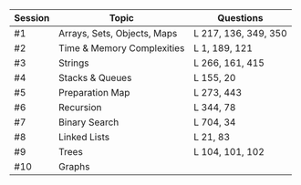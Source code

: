 | Session | Topic                       | Questions            |
| ------- | --------------------------- | -------------------- |
| #1      | Arrays, Sets, Objects, Maps | L 217, 136, 349, 350 |
| #2      | Time & Memory Complexities  | L 1, 189, 121        |
| #3      | Strings                     | L 266, 161, 415      |
| #4      | Stacks & Queues             | L 155, 20            |
| #5      | Preparation Map             | L 273, 443           |
| #6      | Recursion                   | L 344, 78            |
| #7      | Binary Search               | L 704, 34            |
| #8      | Linked Lists                | L 21, 83             |
| #9      | Trees                       | L 104, 101, 102      |
| #10     | Graphs                      |                      |

